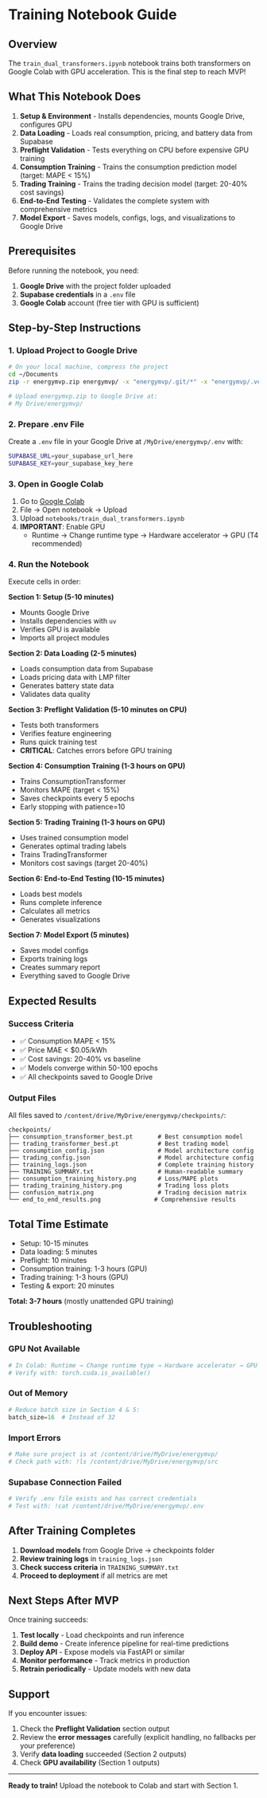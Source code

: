# Training Notebook Guide

## Overview

The `train_dual_transformers.ipynb` notebook trains both transformers on Google Colab with GPU acceleration. This is the final step to reach MVP!

## What This Notebook Does

1. **Setup & Environment** - Installs dependencies, mounts Google Drive, configures GPU
2. **Data Loading** - Loads real consumption, pricing, and battery data from Supabase
3. **Preflight Validation** - Tests everything on CPU before expensive GPU training
4. **Consumption Training** - Trains the consumption prediction model (target: MAPE < 15%)
5. **Trading Training** - Trains the trading decision model (target: 20-40% cost savings)
6. **End-to-End Testing** - Validates the complete system with comprehensive metrics
7. **Model Export** - Saves models, configs, logs, and visualizations to Google Drive

## Prerequisites

Before running the notebook, you need:

1. **Google Drive** with the project folder uploaded
2. **Supabase credentials** in a `.env` file
3. **Google Colab** account (free tier with GPU is sufficient)

## Step-by-Step Instructions

### 1. Upload Project to Google Drive

```bash
# On your local machine, compress the project
cd ~/Documents
zip -r energymvp.zip energymvp/ -x "energymvp/.git/*" -x "energymvp/.venv/*" -x "energymvp/__pycache__/*"

# Upload energymvp.zip to Google Drive at:
# My Drive/energymvp/
```

### 2. Prepare .env File

Create a `.env` file in your Google Drive at `/MyDrive/energymvp/.env` with:

```bash
SUPABASE_URL=your_supabase_url_here
SUPABASE_KEY=your_supabase_key_here
```

### 3. Open in Google Colab

1. Go to [Google Colab](https://colab.research.google.com/)
2. File → Open notebook → Upload
3. Upload `notebooks/train_dual_transformers.ipynb`
4. **IMPORTANT**: Enable GPU
   - Runtime → Change runtime type → Hardware accelerator → GPU (T4 recommended)

### 4. Run the Notebook

Execute cells in order:

**Section 1: Setup (5-10 minutes)**
- Mounts Google Drive
- Installs dependencies with `uv`
- Verifies GPU is available
- Imports all project modules

**Section 2: Data Loading (2-5 minutes)**
- Loads consumption data from Supabase
- Loads pricing data with LMP filter
- Generates battery state data
- Validates data quality

**Section 3: Preflight Validation (5-10 minutes on CPU)**
- Tests both transformers
- Verifies feature engineering
- Runs quick training test
- **CRITICAL**: Catches errors before GPU training

**Section 4: Consumption Training (1-3 hours on GPU)**
- Trains ConsumptionTransformer
- Monitors MAPE (target < 15%)
- Saves checkpoints every 5 epochs
- Early stopping with patience=10

**Section 5: Trading Training (1-3 hours on GPU)**
- Uses trained consumption model
- Generates optimal trading labels
- Trains TradingTransformer
- Monitors cost savings (target 20-40%)

**Section 6: End-to-End Testing (10-15 minutes)**
- Loads best models
- Runs complete inference
- Calculates all metrics
- Generates visualizations

**Section 7: Model Export (5 minutes)**
- Saves model configs
- Exports training logs
- Creates summary report
- Everything saved to Google Drive

## Expected Results

### Success Criteria

- ✅ Consumption MAPE < 15%
- ✅ Price MAE < $0.05/kWh
- ✅ Cost savings: 20-40% vs baseline
- ✅ Models converge within 50-100 epochs
- ✅ All checkpoints saved to Google Drive

### Output Files

All files saved to `/content/drive/MyDrive/energymvp/checkpoints/`:

```
checkpoints/
├── consumption_transformer_best.pt       # Best consumption model
├── trading_transformer_best.pt           # Best trading model
├── consumption_config.json               # Model architecture config
├── trading_config.json                   # Model architecture config
├── training_logs.json                    # Complete training history
├── TRAINING_SUMMARY.txt                  # Human-readable summary
├── consumption_training_history.png      # Loss/MAPE plots
├── trading_training_history.png          # Trading loss plots
├── confusion_matrix.png                  # Trading decision matrix
└── end_to_end_results.png               # Comprehensive results
```

## Total Time Estimate

- Setup: 10-15 minutes
- Data loading: 5 minutes
- Preflight: 10 minutes
- Consumption training: 1-3 hours (GPU)
- Trading training: 1-3 hours (GPU)
- Testing & export: 20 minutes

**Total: 3-7 hours** (mostly unattended GPU training)

## Troubleshooting

### GPU Not Available
```python
# In Colab: Runtime → Change runtime type → Hardware accelerator → GPU
# Verify with: torch.cuda.is_available()
```

### Out of Memory
```python
# Reduce batch size in Section 4 & 5:
batch_size=16  # Instead of 32
```

### Import Errors
```python
# Make sure project is at /content/drive/MyDrive/energymvp/
# Check path with: !ls /content/drive/MyDrive/energymvp/src
```

### Supabase Connection Failed
```python
# Verify .env file exists and has correct credentials
# Test with: !cat /content/drive/MyDrive/energymvp/.env
```

## After Training Completes

1. **Download models** from Google Drive → checkpoints folder
2. **Review training logs** in `training_logs.json`
3. **Check success criteria** in `TRAINING_SUMMARY.txt`
4. **Proceed to deployment** if all metrics are met

## Next Steps After MVP

Once training succeeds:

1. **Test locally** - Load checkpoints and run inference
2. **Build demo** - Create inference pipeline for real-time predictions
3. **Deploy API** - Expose models via FastAPI or similar
4. **Monitor performance** - Track metrics in production
5. **Retrain periodically** - Update models with new data

## Support

If you encounter issues:

1. Check the **Preflight Validation** section output
2. Review the **error messages** carefully (explicit handling, no fallbacks per your preference)
3. Verify **data loading** succeeded (Section 2 outputs)
4. Check **GPU availability** (Section 1 outputs)

---

**Ready to train!** Upload the notebook to Colab and start with Section 1.
